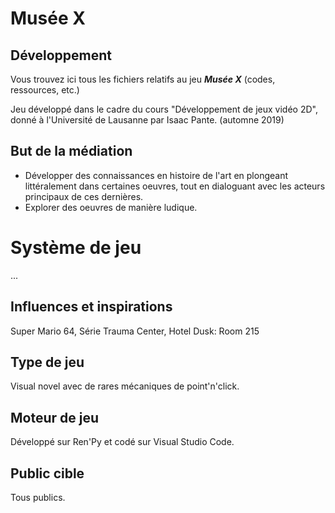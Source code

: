# Musée X

## Développement

Vous trouvez ici tous les fichiers relatifs au jeu ***Musée X*** (codes, ressources, etc.)

Jeu développé dans le cadre du cours "Développement de jeux vidéo 2D", donné à l'Université de Lausanne par Isaac Pante.
(automne 2019)

## But de la médiation
- Développer des connaissances en histoire de l'art en plongeant littéralement dans certaines oeuvres, tout en dialoguant avec les acteurs principaux de ces dernières.
- Explorer des oeuvres de manière ludique.

# Système de jeu
...

## Influences et inspirations
Super Mario 64, Série Trauma Center, Hotel Dusk: Room 215

## Type de jeu
Visual novel avec de rares mécaniques de point'n'click.
## Moteur de jeu
Développé sur Ren'Py et codé sur Visual Studio Code.

## Public cible
Tous publics.
